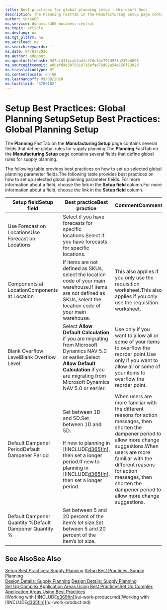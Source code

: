 ```yaml
---
title: Best practices for global planning setup | Microsoft Docs
description: The Planning FastTab in the Manufacturing Setup page contains several fields that define global rules for supply planning.
author: SorenGP
ms.service: dynamics365-business-central
ms.topic: article
ms.devlang: na
ms.tgt_pltfrm: na
ms.workload: na
ms.search.keywords: ''
ms.date: 04/01/2020
ms.author: edupont
ms.openlocfilehash: 947cf4314cab2ad1c326c34e797d92fa235e4096
ms.sourcegitcommit: a80afd4e5075018716efad76d82a54e158f1392d
ms.translationtype: HT
ms.contentlocale: en-GB
ms.lasthandoff: 09/09/2020
ms.locfileid: "3789182"
---
```

# <a name="setup-best-practices-global-planning-setup"></a><span data-ttu-id="839a6-103">Setup Best Practices: Global Planning Setup</span><span class="sxs-lookup"><span data-stu-id="839a6-103">Setup Best Practices: Global Planning Setup</span></span>
<span data-ttu-id="839a6-104">The **Planning** FastTab on the **Manufacturing Setup** page contains several fields that define global rules for supply planning.</span><span class="sxs-lookup"><span data-stu-id="839a6-104">The **Planning** FastTab on the **Manufacturing Setup** page contains several fields that define global rules for supply planning.</span></span>  

 <span data-ttu-id="839a6-105">The following table provides best practices on how to set up selected global planning parameter fields.</span><span class="sxs-lookup"><span data-stu-id="839a6-105">The following table provides best practices on how to set up selected global planning parameter fields.</span></span> <span data-ttu-id="839a6-106">For more information about a field, choose the link in the **Setup field** column.</span><span class="sxs-lookup"><span data-stu-id="839a6-106">For more information about a field, choose the link in the **Setup field** column.</span></span>  

|<span data-ttu-id="839a6-107">Setup field</span><span class="sxs-lookup"><span data-stu-id="839a6-107">Setup field</span></span>|<span data-ttu-id="839a6-108">Best practice</span><span class="sxs-lookup"><span data-stu-id="839a6-108">Best practice</span></span>|<span data-ttu-id="839a6-109">Comment</span><span class="sxs-lookup"><span data-stu-id="839a6-109">Comment</span></span>|  
|-----------------|-------------------|-------------|  
|<span data-ttu-id="839a6-110">Use Forecast on Locations</span><span class="sxs-lookup"><span data-stu-id="839a6-110">Use Forecast on Locations</span></span>|<span data-ttu-id="839a6-111">Select if you have forecasts for specific locations.</span><span class="sxs-lookup"><span data-stu-id="839a6-111">Select if you have forecasts for specific locations.</span></span>||  
|<span data-ttu-id="839a6-112">Components at Location</span><span class="sxs-lookup"><span data-stu-id="839a6-112">Components at Location</span></span>|<span data-ttu-id="839a6-113">If items are not defined as SKUs, select the location code of your main warehouse.</span><span class="sxs-lookup"><span data-stu-id="839a6-113">If items are not defined as SKUs, select the location code of your main warehouse.</span></span>|<span data-ttu-id="839a6-114">This also applies if you only use the requisition worksheet.</span><span class="sxs-lookup"><span data-stu-id="839a6-114">This also applies if you only use the requisition worksheet.</span></span>|  
|<span data-ttu-id="839a6-115">Blank Overflow Level</span><span class="sxs-lookup"><span data-stu-id="839a6-115">Blank Overflow Level</span></span>|<span data-ttu-id="839a6-116">Select **Allow Default Calculation** if you are migrating from Microsoft Dynamics NAV 5.0 or earlier.</span><span class="sxs-lookup"><span data-stu-id="839a6-116">Select **Allow Default Calculation** if you are migrating from Microsoft Dynamics NAV 5.0 or earlier.</span></span>|<span data-ttu-id="839a6-117">Use only if you want to allow all or some of your items to overflow the reorder point.</span><span class="sxs-lookup"><span data-stu-id="839a6-117">Use only if you want to allow all or some of your items to overflow the reorder point.</span></span>|  
|<span data-ttu-id="839a6-118">Default Dampener Period</span><span class="sxs-lookup"><span data-stu-id="839a6-118">Default Dampener Period</span></span>|<span data-ttu-id="839a6-119">Set between 1D and 5D.</span><span class="sxs-lookup"><span data-stu-id="839a6-119">Set between 1D and 5D.</span></span><br /><br /> <span data-ttu-id="839a6-120">If new to planning in [!INCLUDE[d365fin](includes/d365fin_md.md)], then set a longer period.</span><span class="sxs-lookup"><span data-stu-id="839a6-120">If new to planning in [!INCLUDE[d365fin](includes/d365fin_md.md)], then set a longer period.</span></span>|<span data-ttu-id="839a6-121">When users are more familiar with the different reasons for action messages, then shorten the dampener period to allow more change suggestions.</span><span class="sxs-lookup"><span data-stu-id="839a6-121">When users are more familiar with the different reasons for action messages, then shorten the dampener period to allow more change suggestions.</span></span>|  
|<span data-ttu-id="839a6-122">Default Dampener Quantity %</span><span class="sxs-lookup"><span data-stu-id="839a6-122">Default Dampener Quantity %</span></span>|<span data-ttu-id="839a6-123">Set between 5 and 20 percent of the item’s lot size.</span><span class="sxs-lookup"><span data-stu-id="839a6-123">Set between 5 and 20 percent of the item’s lot size.</span></span>||  

## <a name="see-also"></a><span data-ttu-id="839a6-124">See Also</span><span class="sxs-lookup"><span data-stu-id="839a6-124">See Also</span></span>  
 <span data-ttu-id="839a6-125">[Setup Best Practices: Supply Planning](setup-best-practices-supply-planning.md) </span><span class="sxs-lookup"><span data-stu-id="839a6-125">[Setup Best Practices: Supply Planning](setup-best-practices-supply-planning.md) </span></span>  
 <span data-ttu-id="839a6-126">[Design Details: Supply Planning](design-details-supply-planning.md) </span><span class="sxs-lookup"><span data-stu-id="839a6-126">[Design Details: Supply Planning](design-details-supply-planning.md) </span></span>  
 [<span data-ttu-id="839a6-127">Set Up Complex Application Areas Using Best Practices</span><span class="sxs-lookup"><span data-stu-id="839a6-127">Set Up Complex Application Areas Using Best Practices</span></span>](set-up-complex-application-areas-using-best-practices.md)  
 <span data-ttu-id="839a6-128">[Working with [!INCLUDE[d365fin](includes/d365fin_md.md)]](ui-work-product.md)</span><span class="sxs-lookup"><span data-stu-id="839a6-128">[Working with [!INCLUDE[d365fin](includes/d365fin_md.md)]](ui-work-product.md)</span></span>
